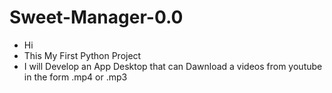 # Sweet-Manager-0.0
- Hi
- This My First Python Project
- I will Develop an App Desktop that can Dawnload a videos from youtube in the form .mp4 or .mp3

